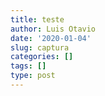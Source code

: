 ```yaml
---
title: teste
author: Luis Otavio
date: '2020-01-04'
slug: captura
categories: []
tags: []
type: post
---
```

